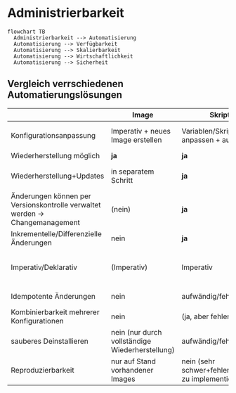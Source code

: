 # Administrierbarkeit

```mermaid
flowchart TB
  Administrierbarkeit --> Automatisierung
  Automatisierung --> Verfügbarkeit
  Automatisierung --> Skalierbarkeit
  Automatisierung --> Wirtschaftlichkeit
  Automatisierung --> Sicherheit
```
## Vergleich verrschiedenen Automatierungslösungen

|                                           | Image                             | Skripte                                             | Orchestrierungstools                | Docker                                                | NixOS                                | NixOS+Flake                  |
|-------------------------------------------|-----------------------------------|-----------------------------------------------------|-------------------------------------|-------------------------------------------------------|--------------------------------------|------------------------------|
| Konfigurationsanpassung                   | Imperativ + neues Image erstellen | Variablen/Skript anpassen + ausführen               | Playbook anpassen + ausführen       | Dockerfile anpassen + (re)build                       | configuration.nix anpassen + rebuild | flake.nix anpassen + rebuild |
| Wiederherstellung möglich                 | **ja**                            | **ja**                                              | **ja**                              | **ja**                                                | **ja**                               | **ja**                       |
| Wiederherstellung+Updates                 | in separatem Schritt              | **ja**                                              | **ja**                              | **ja** (Updateschritt oder Rebuild)                   | **ja** differenziell                 | **ja** differenziell         |
| Änderungen können per Versionskontrolle verwaltet werden -> Changemanagement | (nein)                              | **ja**                                              | **ja**                              | **ja**                                                | **ja**                               | **ja**                       |
| Inkrementelle/Differenzielle Änderungen   | nein                              | **ja**                                              | **ja**                              | **ja**                                                | **ja**                               | **ja**                       |
| Imperativ/Deklarativ                      | (Imperativ)                       | Imperativ                                           | **(Deklarativ)**                    | **(Deklarativ)**(basiert auf Imperativen Anweisungen) | **Deklarativ**                       | **Deklarativ**               |
| Idempotente Änderungen                    | nein                              | aufwändig/fehleranfällig                            | **(ja)** (aufwändig/fehleranfällig) | **ja**                                                | **ja**                               | **ja**                       |
| Kombinierbarkeit mehrerer Konfigurationen | nein                              | (ja, aber fehleranfällig)                           | **(ja)**                            | (ja, **Baum** von Konfigurationen)                    | **ja**                               | **ja**                       |
| sauberes Deinstallieren                  | nein (nur durch vollständige Wiederherstellung)                              | aufwändig/fehleranfällig                            | (fehleranfällig)                    | **ja**                                                | **ja**                               | **ja**                       |
| Reproduzierbarkeit                        | nur auf Stand vorhandener Images  | nein (sehr schwer+fehleranfällig zu implementieren) | (nein)                              | schwer Seiteneffekte zu vermeiden                     | (**ja**) wenn Inputs gelockt sind    | **ja**                       |
